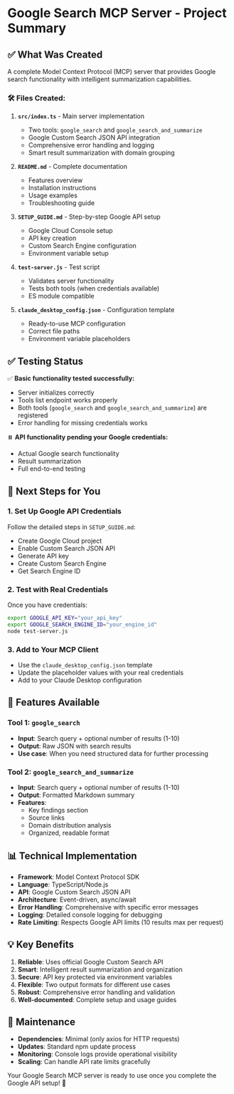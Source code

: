 # Google Search MCP Server - Project Summary

## ✅ What Was Created

A complete Model Context Protocol (MCP) server that provides Google search functionality with intelligent summarization capabilities.

### 🛠️ Files Created:

1. **`src/index.ts`** - Main server implementation
   - Two tools: `google_search` and `google_search_and_summarize`
   - Google Custom Search JSON API integration
   - Comprehensive error handling and logging
   - Smart result summarization with domain grouping

2. **`README.md`** - Complete documentation
   - Features overview
   - Installation instructions
   - Usage examples
   - Troubleshooting guide

3. **`SETUP_GUIDE.md`** - Step-by-step Google API setup
   - Google Cloud Console setup
   - API key creation
   - Custom Search Engine configuration
   - Environment variable setup

4. **`test-server.js`** - Test script
   - Validates server functionality
   - Tests both tools (when credentials available)
   - ES module compatible

5. **`claude_desktop_config.json`** - Configuration template
   - Ready-to-use MCP configuration
   - Correct file paths
   - Environment variable placeholders

## ✅ Testing Status

✅ **Basic functionality tested successfully:**
- Server initializes correctly
- Tools list endpoint works properly
- Both tools (`google_search` and `google_search_and_summarize`) are registered
- Error handling for missing credentials works

⏸️ **API functionality pending your Google credentials:**
- Actual Google search functionality
- Result summarization
- Full end-to-end testing

## 🚀 Next Steps for You

### 1. Set Up Google API Credentials
Follow the detailed steps in `SETUP_GUIDE.md`:
- Create Google Cloud project
- Enable Custom Search JSON API
- Generate API key
- Create Custom Search Engine
- Get Search Engine ID

### 2. Test with Real Credentials
Once you have credentials:
```bash
export GOOGLE_API_KEY="your_api_key"
export GOOGLE_SEARCH_ENGINE_ID="your_engine_id"
node test-server.js
```

### 3. Add to Your MCP Client
- Use the `claude_desktop_config.json` template
- Update the placeholder values with your real credentials
- Add to your Claude Desktop configuration

## 🎯 Features Available

### Tool 1: `google_search`
- **Input**: Search query + optional number of results (1-10)
- **Output**: Raw JSON with search results
- **Use case**: When you need structured data for further processing

### Tool 2: `google_search_and_summarize`
- **Input**: Search query + optional number of results (1-10)
- **Output**: Formatted Markdown summary
- **Features**:
  - Key findings section
  - Source links
  - Domain distribution analysis
  - Organized, readable format

## 📊 Technical Implementation

- **Framework**: Model Context Protocol SDK
- **Language**: TypeScript/Node.js
- **API**: Google Custom Search JSON API
- **Architecture**: Event-driven, async/await
- **Error Handling**: Comprehensive with specific error messages
- **Logging**: Detailed console logging for debugging
- **Rate Limiting**: Respects Google API limits (10 results max per request)

## 💡 Key Benefits

1. **Reliable**: Uses official Google Custom Search API
2. **Smart**: Intelligent result summarization and organization
3. **Secure**: API key protected via environment variables
4. **Flexible**: Two output formats for different use cases
5. **Robust**: Comprehensive error handling and validation
6. **Well-documented**: Complete setup and usage guides

## 🔧 Maintenance

- **Dependencies**: Minimal (only axios for HTTP requests)
- **Updates**: Standard npm update process
- **Monitoring**: Console logs provide operational visibility
- **Scaling**: Can handle API rate limits gracefully

Your Google Search MCP server is ready to use once you complete the Google API setup! 🎉
